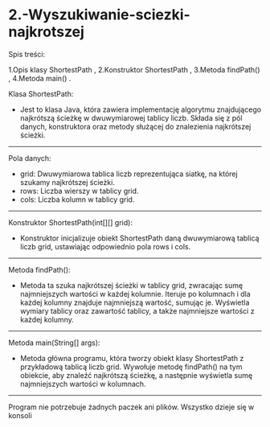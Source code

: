 # 2.-Wyszukiwanie-sciezki-najkrotszej


Spis treści:

1.Opis klasy ShortestPath ,
2.Konstruktor ShortestPath ,
3.Metoda findPath() ,
4.Metoda main() .


Klasa ShortestPath:

- Jest to klasa Java, która zawiera implementację algorytmu znajdującego najkrótszą ścieżkę w dwuwymiarowej tablicy liczb.
Składa się z pól danych, konstruktora oraz metody służącej do znalezienia najkrótszej ścieżki.

_______________________________________________________________________________________________________________________________________________________________________________________

Pola danych:

- grid: Dwuwymiarowa tablica liczb reprezentująca siatkę, na której szukamy najkrótszej ścieżki.
- rows: Liczba wierszy w tablicy grid.
- cols: Liczba kolumn w tablicy grid.

_______________________________________________________________________________________________________________________________________________________________________________________

Konstruktor ShortestPath(int[][] grid):

- Konstruktor inicjalizuje obiekt ShortestPath daną dwuwymiarową tablicą liczb grid, ustawiając odpowiednio pola rows i cols.

_______________________________________________________________________________________________________________________________________________________________________________________

Metoda findPath():

- Metoda ta szuka najkrótszej ścieżki w tablicy grid, zwracając sumę najmniejszych wartości w każdej kolumnie.
Iteruje po kolumnach i dla każdej kolumny znajduje najmniejszą wartość, sumując je.
Wyświetla wymiary tablicy oraz zawartość tablicy, a także najmniejsze wartości z każdej kolumny.

_______________________________________________________________________________________________________________________________________________________________________________________

Metoda main(String[] args):

- Metoda główna programu, która tworzy obiekt klasy ShortestPath z przykładową tablicą liczb grid.
Wywołuje metodę findPath() na tym obiekcie, aby znaleźć najkrótszą ścieżkę, a następnie wyświetla sumę najmniejszych wartości w kolumnach.

___________________________________________________________________________________________
Program nie potrzebuje żadnych paczek ani plików. Wszystko dzieje się w konsoli
